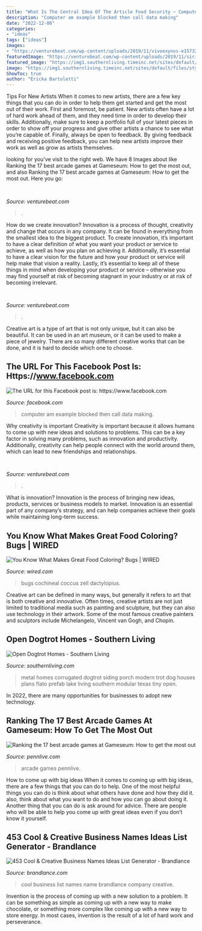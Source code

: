 ```yaml
---
title: "What Is The Central Idea Of The Article Food Security ~ Computer Am Example Blocked Then Call Data Making"
description: "Computer am example blocked then call data making"
date: "2022-12-06"
categories:
- "ideas"
tags: ["ideas"]
images:
- "https://venturebeat.com/wp-content/uploads/2019/11/vivoexynos-e1573227653262.jpg"
featuredImage: "https://venturebeat.com/wp-content/uploads/2019/11/sirired.jpg"
featured_image: "https://img1.southernliving.timeinc.net/sites/default/files/styles/story_card_hero/public/image/2016/01/main/2108703_mille01.jpg?itok=fWzFqHqO"
image: "https://img1.southernliving.timeinc.net/sites/default/files/styles/story_card_hero/public/image/2016/01/main/2108703_mille01.jpg?itok=fWzFqHqO"
ShowToc: true
author: "Ericka Bartoletti"
---
```



Tips For New Artists
When it comes to new artists, there are a few key things that you can do in order to help them get started and get the most out of their work. First and foremost, be patient. New artists often have a lot of hard work ahead of them, and they need time in order to develop their skills. Additionally, make sure to keep a portfolio full of your latest pieces in order to show off your progress and give other artists a chance to see what you’re capable of. Finally, always be open to feedback. By giving feedback and receiving positive feedback, you can help new artists improve their work as well as grow as artists themselves.

	

		
looking for  you've visit to the right web. We have 8 Images about  like Ranking the 17 best arcade games at Gameseum: How to get the most out,  and also Ranking the 17 best arcade games at Gameseum: How to get the most out. Here you go:
		
    
## 

<img loading=lazy src="https://venturebeat.com/wp-content/uploads/2019/11/vivoexynos-e1573227653262.jpg" onerror="this.onerror=null;this.src='https://tse2.mm.bing.net/th?id=OIP.oTbiObz3bFvUIhbHnSiY5wHaEK&amp;pid=15.1';" alt="">

_Source: venturebeat.com_

>. 

	

How do we create innovation?
Innovation is a process of thought, creativity and change that occurs in any company. It can be found in everything from the smallest idea to the biggest product. To create innovation, it’s important to have a clear definition of what you want your product or service to achieve, as well as how you plan on achieving it. Additionally, it’s essential to have a clear vision for the future and how your product or service will help make that vision a reality. Lastly, it’s essential to keep all of these things in mind when developing your product or service – otherwise you may find yourself at risk of becoming stagnant in your industry or at risk of becoming irrelevant.

    
## 

<img loading=lazy src="https://venturebeat.com/wp-content/uploads/2019/11/sirired.jpg" onerror="this.onerror=null;this.src='https://tse3.mm.bing.net/th?id=OIP.JLRusF0NhdqAVoxmYe6LnQHaDt&amp;pid=15.1';" alt="">

_Source: venturebeat.com_

>. 

	

Creative art is a type of art that is not only unique, but it can also be beautiful. It can be used in an art museum, or it can be used to make a piece of jewelry. There are so many different creative works that can be done, and it is hard to decide which one to choose.

    
## The URL For This Facebook Post Is: Https://www.facebook.com

<img loading=lazy src="https://lookaside.fbsbx.com/lookaside/crawler/media/?media_id=280575835892019" onerror="this.onerror=null;this.src='https://tse1.mm.bing.net/th?id=OIP.YakcHsd5KjYA4kdlUKFHQwHaEz&amp;pid=15.1';" alt="The URL for this Facebook post is: https://www.facebook.com">

_Source: facebook.com_

>computer am example blocked then call data making. 

	

Why creativity is important
Creativity is important because it allows humans to come up with new ideas and solutions to problems. This can be a key factor in solving many problems, such as innovation and productivity. Additionally, creativity can help people connect with the world around them, which can lead to new friendships and relationships.

    
## 

<img loading=lazy src="https://venturebeat.com/wp-content/uploads/2020/05/XRSPACE_MANOVA_Scene_Explore_02_D.jpg" onerror="this.onerror=null;this.src='https://tse3.mm.bing.net/th?id=OIP.lO-oFbg5lwQykhx-CfpQRAHaDt&amp;pid=15.1';" alt="">

_Source: venturebeat.com_

>. 

	

What is innovation?
Innovation is the process of bringing new ideas, products, services or business models to market. Innovation is an essential part of any company’s strategy, and can help companies achieve their goals while maintaining long-term success.

    
## You Know What Makes Great Food Coloring? Bugs | WIRED

<img loading=lazy src="https://media.wired.com/photos/59547f0e8e8cc150fa8ec16f/master/w_2560%2Cc_limit/Dactylopius_coccus_05.jpg" onerror="this.onerror=null;this.src='https://tse2.mm.bing.net/th?id=OIP.JXyxs1uizbG1jOB5g9QU6wHaGE&amp;pid=15.1';" alt="You Know What Makes Great Food Coloring? Bugs | WIRED">

_Source: wired.com_

>bugs cochineal coccus zell dactylopius. 

	

Creative art can be defined in many ways, but generally it refers to art that is both creative and innovative. Often times, creative artists are not just limited to traditional media such as painting and sculpture, but they can also use technology in their artwork. Some of the most famous creative painters and sculptors include Michelangelo, Vincent van Gogh, and Chopin.

    
## Open Dogtrot Homes - Southern Living

<img loading=lazy src="https://img1.southernliving.timeinc.net/sites/default/files/styles/story_card_hero/public/image/2016/01/main/2108703_mille01.jpg?itok=fWzFqHqO" onerror="this.onerror=null;this.src='https://tse4.mm.bing.net/th?id=OIP.z_JjRbRLHvv7NJd3UBk1qwHaEK&amp;pid=15.1';" alt="Open Dogtrot Homes - Southern Living">

_Source: southernliving.com_

>metal homes corrugated dogtrot siding porch modern trot dog houses plans flato prefab lake living southern modular texas tiny open. 

	

In 2022, there are many opportunities for businesses to adopt new technology.

    
## Ranking The 17 Best Arcade Games At Gameseum: How To Get The Most Out

<img loading=lazy src="https://www.pennlive.com/resizer/ecj41Ljb7g8vsjpgPiU6KWWOD8Y=/1200x0/arc-anglerfish-arc2-prod-advancelocal.s3.amazonaws.com/public/6KAGJHRY3VCI5E6EL2YENZV2PA.jpg" onerror="this.onerror=null;this.src='https://tse2.mm.bing.net/th?id=OIP.JXxJ31O006OtiYWtzPdgugHaE8&amp;pid=15.1';" alt="Ranking the 17 best arcade games at Gameseum: How to get the most out">

_Source: pennlive.com_

>arcade games pennlive. 

	

How to come up with big ideas
When it comes to coming up with big ideas, there are a few things that you can do to help. One of the most helpful things you can do is think about what others have done and how they did it. also, think about what you want to do and how you can go about doing it. Another thing that you can do is ask around for advice. There are people who will be able to help you come up with great ideas even if you don’t know it yourself.

    
## 453 Cool &amp; Creative Business Names Ideas List Generator - Brandlance

<img loading=lazy src="https://brandlance.com/wp-content/uploads/2018/03/LARGE-brandlance-black-logo.png" onerror="this.onerror=null;this.src='https://tse4.mm.bing.net/th?id=OIP.R59UsGhiWnFe9-rrY4IFeQHaHa&amp;pid=15.1';" alt="453 Cool &amp; Creative Business Names Ideas List Generator - Brandlance">

_Source: brandlance.com_

>cool business list names name brandlance company creative. 

	

Invention is the process of coming up with a new solution to a problem. It can be something as simple as coming up with a new way to make chocolate, or something more complex like coming up with a new way to store energy. In most cases, invention is the result of a lot of hard work and perseverance.

